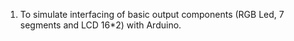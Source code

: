 
1. To simulate interfacing of basic output components (RGB Led, 7 segments and LCD 16*2) with Arduino.